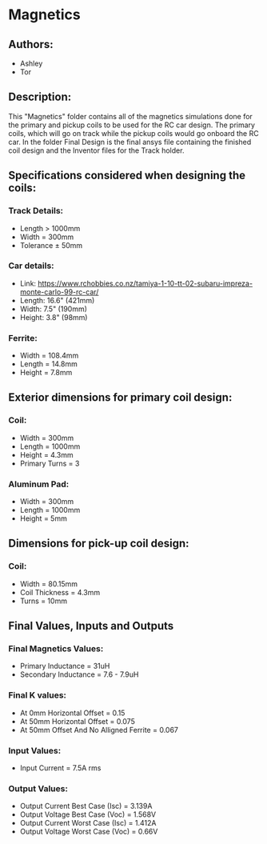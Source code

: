 # Magnetics


## Authors:
- Ashley
- Tor

## Description:
This "Magnetics" folder contains all of the magnetics simulations done for the primary and pickup coils to be used for the RC car design. The primary coils, which will go on track while the pickup coils would go onboard the RC car. In the folder Final Design is the final ansys file containing the finished coil design and the Inventor files for the Track holder. 

## Specifications considered when designing the coils:
### Track Details:
- Length > 1000mm
- Width  = 300mm
- Tolerance ± 50mm


### Car details:
- Link: https://www.rchobbies.co.nz/tamiya-1-10-tt-02-subaru-impreza-monte-carlo-99-rc-car/
- Length: 16.6" (421mm)
- Width: 7.5" (190mm)
- Height: 3.8" (98mm)


### Ferrite:
- Width = 108.4mm
- Length = 14.8mm
- Height = 7.8mm



## Exterior dimensions for primary coil design:
### Coil:
- Width = 300mm
- Length = 1000mm
- Height = 4.3mm
- Primary Turns = 3

### Aluminum Pad:
- Width = 300mm
- Length = 1000mm
- Height = 5mm



## Dimensions for pick-up coil design:
### Coil:
- Width =  80.15mm
- Coil Thickness = 4.3mm
- Turns = 10mm


## Final Values, Inputs and Outputs
### Final Magnetics Values:
- Primary Inductance = 31uH
- Secondary Inductance = 7.6 - 7.9uH

### Final K values:
- At 0mm Horizontal Offset = 0.15
- At 50mm Horizontal Offset = 0.075
- At 50mm Offset And No Alligned Ferrite = 0.067

### Input Values:
- Input Current = 7.5A rms

### Output Values:
- Output Current Best Case (Isc) = 3.139A
- Output Voltage Best Case (Voc) =  1.568V
- Output Current Worst Case (Isc) = 1.412A
- Output Voltage Worst Case (Voc) =  0.66V

